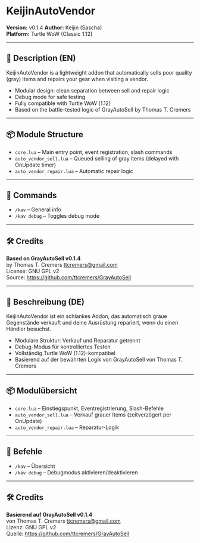 # KeijinAutoVendor

**Version:** v0.1.4
**Author:** Keijin (Sascha)  
**Platform:** Turtle WoW (Classic 1.12)

---

## 📌 Description (EN) 
KeijinAutoVendor is a lightweight addon that automatically sells poor quality (gray) items and repairs your gear when visiting a vendor.

- Modular design: clean separation between sell and repair logic
- Debug mode for safe testing
- Fully compatible with Turtle WoW (1.12)
- Based on the battle-tested logic of GrayAutoSell by Thomas T. Cremers

---

## 📦 Module Structure
- `core.lua` – Main entry point, event registration, slash commands
- `auto_vendor_sell.lua` – Queued selling of gray items (delayed with OnUpdate timer)
- `auto_vendor_repair.lua` – Automatic repair logic

---

## 💬 Commands
- `/kav` – General info
- `/kav debug` – Toggles debug mode

---

## 🛠 Credits
**Based on GrayAutoSell v0.1.4**  
by Thomas T. Cremers <ttcremers@gmail.com>  
License: GNU GPL v2  
Source: https://github.com/ttcremers/GrayAutoSell

---

## 📌 Beschreibung (DE)
KeijinAutoVendor ist ein schlankes Addon, das automatisch graue Gegenstände verkauft und deine Ausrüstung repariert, wenn du einen Händler besuchst.

- Modulare Struktur: Verkauf und Reparatur getrennt
- Debug-Modus für kontrolliertes Testen
- Vollständig Turtle WoW (1.12)-kompatibel
- Basierend auf der bewährten Logik von GrayAutoSell von Thomas T. Cremers

---

## 📦 Modulübersicht
- `core.lua` – Einstiegspunkt, Eventregistrierung, Slash-Befehle
- `auto_vendor_sell.lua` – Verkauf grauer Items (zeitverzögert per OnUpdate)
- `auto_vendor_repair.lua` – Reparatur-Logik

---

## 💬 Befehle
- `/kav` – Übersicht
- `/kav debug` – Debugmodus aktivieren/deaktivieren

---

## 🛠 Credits
**Basierend auf GrayAutoSell v0.1.4**  
von Thomas T. Cremers <ttcremers@gmail.com>  
Lizenz: GNU GPL v2  
Quelle: https://github.com/ttcremers/GrayAutoSell
